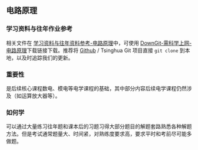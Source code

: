 ## 电路原理

### 学习资料与往年作业参考

相关文件在 [学习资料与往年资料参考-电路原理](https://github.com/Open-DA/OpenDA/tree/main/A_%E5%9F%BA%E7%A1%80%E8%AF%BE%E7%A8%8B/%E7%94%B5%E8%B7%AF%E5%8E%9F%E7%90%86)中，可使用 [DownGit-需科学上网-电路原理](https://tool.mkblog.cn/downgit/#/home?url=https://github.com/Open-DA/OpenDA/tree/main/A_%E5%9F%BA%E7%A1%80%E8%AF%BE%E7%A8%8B/%E7%94%B5%E8%B7%AF%E5%8E%9F%E7%90%86)下载链接下载。推荐将 [Github](https://github.com/Open-DA/OpenDA) / Tsinghua Git 项目直接 `git clone` 到本地，以及时追踪我们的更新。

### 重要性
是后续核心课程数电、模电等电学课程的基础，其中部分内容后续电学课程仍然涉及（如运算放大器等）。

### 如何学
可以通过大量练习往年题和课本后的习题习得大部分题目的解题套路熟悉各种解题方法。但是考试通常题量大、时间紧，对熟练度要求高，要求平时和考前尽可能多做题。